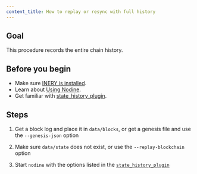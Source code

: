 ```yaml
---
content_title: How to replay or resync with full history
---
```


## Goal

This procedure records the entire chain history.

## Before you begin

* Make sure [INERY is installed](../../../00_install/index.md).
* Learn about [Using Nodine](../../02_usage/index.md).
* Get familiar with [state_history_plugin](../../03_plugins/state_history_plugin/index.md).

## Steps

1. Get a block log and place it in `data/blocks`, or get a genesis file and use the `--genesis-json` option

2. Make sure `data/state` does not exist, or use the `--replay-blockchain` option

3. Start `nodine` with the options listed in the [`state_history_plugin`](index.md)
